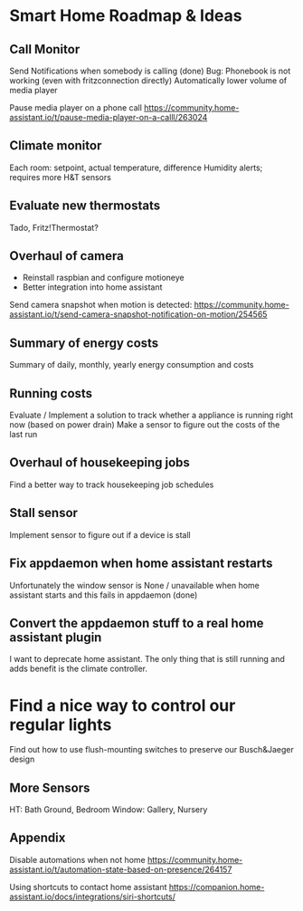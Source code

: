 # Smart Home Roadmap & Ideas

## Call Monitor
Send Notifications when somebody is calling (done)
Bug: Phonebook is not working (even with fritzconnection directly)
Automatically lower volume of media player

Pause media player on a phone call
https://community.home-assistant.io/t/pause-media-player-on-a-calll/263024

## Climate monitor

Each room: setpoint, actual temperature, difference
Humidity alerts; requires more H&T sensors

## Evaluate new thermostats
Tado, Fritz!Thermostat?

## Overhaul of camera
* Reinstall raspbian and configure motioneye
* Better integration into home assistant

Send camera snapshot when motion is detected:
https://community.home-assistant.io/t/send-camera-snapshot-notification-on-motion/254565

## Summary of energy costs
Summary of daily, monthly, yearly energy consumption and costs

## Running costs
Evaluate / Implement a solution to track whether a appliance is running right now (based on power drain)
Make a sensor to figure out the costs of the last run

## Overhaul of housekeeping jobs
Find a better way to track housekeeping job schedules

## Stall sensor
Implement sensor to figure out if a device is stall

## Fix appdaemon when home assistant restarts
Unfortunately the window sensor is None / unavailable when home assistant starts and this fails
in appdaemon (done)

## Convert the appdaemon stuff to a real home assistant plugin
I want to deprecate home assistant. The only thing that is still running and adds benefit is the climate controller.

# Find a nice way to control our regular lights

Find out how to use flush-mounting switches to preserve our Busch&Jaeger design

## More Sensors
HT: Bath Ground, Bedroom
Window: Gallery, Nursery

## Appendix

Disable automations when not home
https://community.home-assistant.io/t/automation-state-based-on-presence/264157

Using shortcuts to contact home assistant
https://companion.home-assistant.io/docs/integrations/siri-shortcuts/